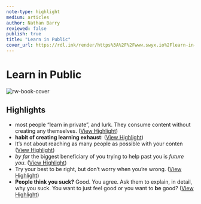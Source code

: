 ```yaml
---
note-type: highlight
medium: articles
author: Nathan Barry
reviewed: false
publish: true
title: "Learn in Public"
cover_url: https://rdl.ink/render/https%3A%2F%2Fwww.swyx.io%2Flearn-in-public%2F
---
```

# Learn in Public

![rw-book-cover](https://rdl.ink/render/https%3A%2F%2Fwww.swyx.io%2Flearn-in-public%2F)

## Highlights
- most people “learn in private”, and lurk. They consume content without creating any themselves. ([View Highlight](https://read.readwise.io/read/01ja0pq306ezv6evfpxd8rc4er))
- **habit of creating learning exhaust**: ([View Highlight](https://read.readwise.io/read/01ja0prd7dbx8bx2p128z5fwjt))
- It’s not about reaching as many people as possible with your conten ([View Highlight](https://read.readwise.io/read/01ja0psrgm8szskmpvpvemgf82))
- *by far* the biggest beneficiary of you trying to help past you is *future you*. ([View Highlight](https://read.readwise.io/read/01ja0pvtq8jd22gaehnrtje6kc))
- Try your best to be right, but don’t worry when you’re wrong. ([View Highlight](https://read.readwise.io/read/01ja0pxhn9mdm048e6t0x1jv1q))
- **People think you suck?** Good. You agree. Ask them to explain, in detail, why you suck. You want to just feel good or you want to **be** good? ([View Highlight](https://read.readwise.io/read/01ja0py4va0trvngmbdbg6hraz))
